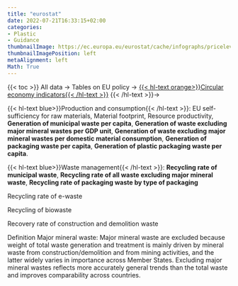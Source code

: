 ```yaml
---
title: "eurostat"
date: 2022-07-21T16:33:15+02:00
categories:
- Plastic
- Guidance
thumbnailImage: https://ec.europa.eu/eurostat/cache/infographs/pricelevels/pricelevels_2020/img/logoEstat.png
thumbnailImagePosition: left
metaAlignment: left
Math: True
---
```

<!--more-->
{{< toc >}}
All data -> Tables on EU policy -> [{{< hl-text orange>}}Circular economy indicators{{< /hl-text >}}](https://ec.europa.eu/eurostat/databrowser/explore/all/tb_eu?lang=en&subtheme=cei&display=list&sort=category&extractionId=CEI_WM011) {{< /hl-text >}}->

{{< hl-text blue>}}Production and consumption{{< /hl-text >}}:
EU self-sufficiency for raw materials, Material footprint, Resource productivity, **Generation of municipal waste per capita**, **Generation of waste excluding major mineral wastes per GDP unit**, **Generation of waste excluding major mineral wastes per domestic material consumption**, **Generation of packaging waste per capita**, **Generation of plastic packaging waste per capita**.

{{< hl-text blue>}}Waste management{{< /hl-text >}}:
**Recycling rate of municipal waste**, **Recycling rate of all waste excluding major mineral waste**, **Recycling rate of packaging waste by type of packaging**

Recycling rate of e-waste


Recycling of biowaste


Recovery rate of construction and demolition waste

Definition
Major mineral waste: Major mineral waste are excluded because weight of total waste generation and treatment is mainly driven by mineral waste from construction/demolition and from mining activities, and the latter widely varies in importance across Member States. Excluding major mineral wastes reflects more accurately general trends than the total waste and improves comparability across countries.
